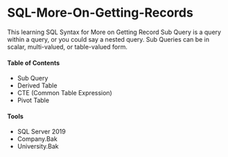 # SQL-More-On-Getting-Records

This learning SQL Syntax for More on Getting Record 
Sub Query is a query within a query, or you could say a nested query. Sub Queries can be in scalar, multi-valued, or table-valued form.

#### Table of Contents
- Sub Query
- Derived Table
- CTE (Common Table Expression)
- Pivot Table

#### Tools
- SQL Server 2019
- Company.Bak
- University.Bak
